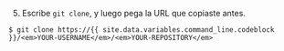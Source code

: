 5. Escribe `git clone`, y luego pega la URL que copiaste antes.
  ```shell
  $ git clone https://{{ site.data.variables.command_line.codeblock }}/<em>YOUR-USERNAME</em>/<em>YOUR-REPOSITORY</em>
  ```